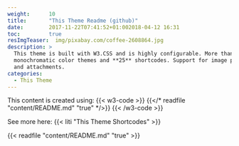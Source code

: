 ```yaml
---
weight:      10
title:       "This Theme Readme (github)"
date:        2017-11-22T07:41:52+01:002018-04-12 16:31
toc:         true
resImgTeaser:  img/pixabay.com/coffee-2608864.jpg
description: >
  This theme is built with W3.CSS and is highly configurable. More than **50**
  monochromatic color themes and **25** shortcodes. Support for image processing
  and attachments.
categories:
  - This Theme
---
```


This content is created using:
{{< w3-code >}}
{{</* readfile "content/README.md" "true" */>}}
{{< /w3-code >}}

See more here: {{< liti "This Theme Shortcodes" >}}

{{< readfile "content/README.md" "true" >}}


